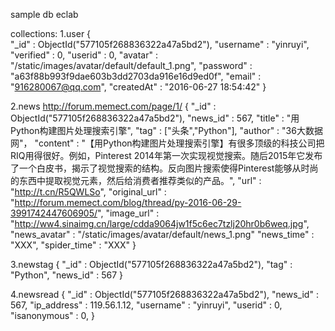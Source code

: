 sample
db eclab

collections:
1.user
{ 	
	"_id" : ObjectId("577105f268836322a47a5bd2"), 
	"username" : "yinruyi", 
	"verified" : 0, 
	"userid" : 0, 
	"avatar" : "/static/images/avatar/default/default_1.png", 
	"password" : "a63f88b993f9dae603b3dd2703da916e16d9ed0f", 
	"email" : "916280067@qq.com", 
	"createdAt" : "2016-06-27 18:54:42" 
}

2.news
http://forum.memect.com/page/1/
{
	"_id" : ObjectId("577105f268836322a47a5bd2"),
	"news_id" : 567,
	"title" : "用Python构建图片处理搜索引擎",
	"tag" : ["头条","Python"],
	"author" : "36大数据网"，
	"content" : "【用Python构建图片处理搜索引擎】有很多顶级的科技公司把RIQ用得很好。例如，Pinterest 2014年第一次实现视觉搜索。随后2015年它发布了一个白皮书，揭示了视觉搜索的结构。反向图片搜索使得Pinterest能够从时尚的东西中提取视觉元素，然后给消费者推荐类似的产品。",
	"url" : "http://t.cn/R5QWLSo",
	"original_url" : "http://forum.memect.com/blog/thread/py-2016-06-29-3991742447606905/",
	"image_url" : "http://ww4.sinaimg.cn/large/cdda9064jw1f5c6ec7tzlj20hr0b6weq.jpg",
	"news_avatar" : "/static/images/avatar/default/news_1.png"
	"news_time" : "XXX",
	"spider_time" : "XXX"
}

3.newstag
{
	"_id" : ObjectId("577105f268836322a47a5bd2"),
	"tag" : "Python",
	"news_id" : 567
}

4.newsread
{
	"_id" : ObjectId("577105f268836322a47a5bd2"),
	"news_id" : 567,
	"ip_address" : 119.56.1.12,
	"username" : "yinruyi",
	"userid" : 0,
	"isanonymous" : 0,
}